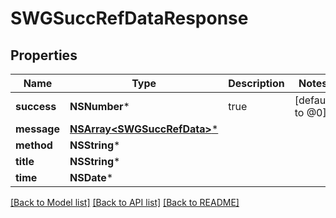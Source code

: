 # SWGSuccRefDataResponse

## Properties
Name | Type | Description | Notes
------------ | ------------- | ------------- | -------------
**success** | **NSNumber*** | true | [default to @0]
**message** | [**NSArray&lt;SWGSuccRefData&gt;***](SWGSuccRefData.md) |  | 
**method** | **NSString*** |  | 
**title** | **NSString*** |  | 
**time** | **NSDate*** |  | 

[[Back to Model list]](../README.md#documentation-for-models) [[Back to API list]](../README.md#documentation-for-api-endpoints) [[Back to README]](../README.md)


